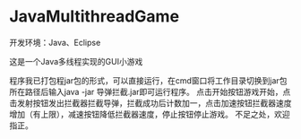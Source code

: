 # JavaMultithreadGame
开发环境：Java、Eclipse

这是一个Java多线程实现的GUI小游戏

程序我已打包程jar包的形式，可以直接运行，在cmd窗口将工作目录切换到jar包所在路径后输入java -jar 导弹拦截.jar即可运行程序。
点击开始按钮游戏开始，点击发射按钮发出拦截器拦截导弹，拦截成功后计数加一，点击加速按钮拦截器速度增加（有上限），减速按钮降低拦截器速度，停止按钮停止游戏。
不足之处，欢迎指正。
